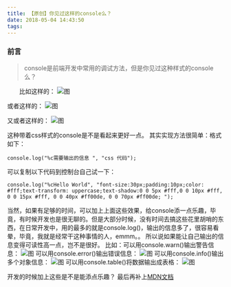 ```yaml
---
title: 【原创】你见过这样的console么？
date: 2018-05-04 14:43:50
tags:
---
```

### 前言
> console是前端开发中常用的调试方法，但是你见过这种样式的console么？

<!--more-->
&emsp;&emsp;比如这样的：
![图](https://eternal-blog.oss-cn-beijing.aliyuncs.com/blog/pic-17.jpg)

或者这样的：
![图](https://eternal-blog.oss-cn-beijing.aliyuncs.com/blog/pic-18.jpg)

又或者这样的：
![图](https://eternal-blog.oss-cn-beijing.aliyuncs.com/blog/pic-19.jpg)

这种带着css样式的console是不是看起来更好一点。
其实实现方法很简单：格式如下：
```
console.log("%c需要输出的信息 ", "css 代码");
```
可以复制以下代码到控制台自己试一下：
```
console.log("%cHello World", "font-size:30px;padding:10px;color: #fff;text-transform: uppercase;text-shadow:0 0 5px #fff,0 0 10px #fff, 0 0 15px #fff, 0 0 40px #ff00de, 0 0 70px #ff00de; ");
```
当然，如果有足够的时间，可以加上上面这些效果，给console添一点乐趣，毕竟，有时候开发也是很无聊的。但是大部分时候，没有时间去搞这些花里胡哨的东西，在日常开发中，用的最多的就是console.log()，输出的信息多了，很容易看晕，毕竟，我就是经常干这种事情的人，emmm。。
所以说如果能让自己输出的信息变得可读性高一点，岂不是很好。
比如：可以用console.warn()输出警告信息：
![图](https://eternal-blog.oss-cn-beijing.aliyuncs.com/blog/pic-20.jpg)
可以用console.error()输出错误信息：
![图](https://eternal-blog.oss-cn-beijing.aliyuncs.com/blog/pic-21.jpg)
可以用console.info()输出多个对象信息：
![图](https://eternal-blog.oss-cn-beijing.aliyuncs.com/blog/pic-22.jpg)
可以用console.table()将数据输出成表格：
![图](https://eternal-blog.oss-cn-beijing.aliyuncs.com/blog/pic-23.jpg)

开发的时候加上这些是不是能添点乐趣？
最后再补上[MDN文档](https://developer.mozilla.org/zh-CN/docs/Web/API/Console)
